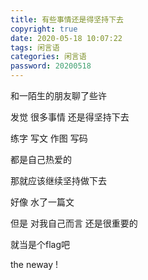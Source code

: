 ```yaml
---
title: 有些事情还是得坚持下去
copyright: true
date: 2020-05-18 10:07:22
tags: 闲言语
categories: 闲言语
password: 20200518
---
```



和一陌生的朋友聊了些许

发觉 很多事情 还是得坚持下去

练字 写文 作图 写码

都是自己热爱的

那就应该继续坚持做下去

好像 水了一篇文

但是 对我自己而言 还是很重要的

就当是个flag吧

the neway !